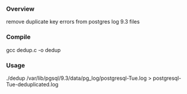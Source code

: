 ### Overview

remove duplicate key errors from postgres log 9.3 files


### Compile
gcc dedup.c -o dedup

### Usage

./dedup /var/lib/pgsql/9.3/data/pg_log/postgresql-Tue.log > postgresql-Tue-deduplicated.log

